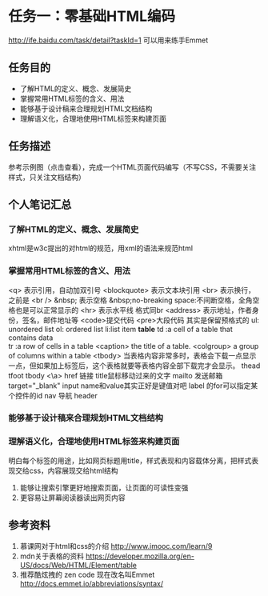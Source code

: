 # 任务一：零基础HTML编码
http://ife.baidu.com/task/detail?taskId=1 可以用来练手Emmet
## 任务目的
 - 了解HTML的定义、概念、发展简史
 - 掌握常用HTML标签的含义、用法
 - 能够基于设计稿来合理规划HTML文档结构
 - 理解语义化，合理地使用HTML标签来构建页面
 
## 任务描述
参考示例图（点击查看），完成一个HTML页面代码编写（不写CSS，不需要关注样式，只关注文档结构）

## 个人笔记汇总
### 了解HTML的定义、概念、发展简史
xhtml是w3c提出的对html的规范，用xml的语法来规范html
### 掌握常用HTML标签的含义、用法
\<q> 表示引用，自动加双引号
\<blockquote> 表示文本块引用
\<br> 表示换行，之前是 \<br />
\&nbsp; 表示空格 \&nbsp;no-breaking space:不间断空格，全角空格也是可以正常显示的
\<hr> 表示水平线 格式同br
\<address> 表示地址，作者身份，签名，邮件地址等
\<code>提交代码
\<pre>大段代码 其实是保留预格式的
ul: unordered list  ol: ordered list li:list item
**table**
td :a cell of a table that contains data  
tr :a row of cells in a table
\<caption> the title of a table. 
\<colgroup>  a group of columns within a table
\<tbody> 当表格内容非常多时，表格会下载一点显示一点，但如果加上<tbody>标签后，这个表格就要等表格内容全部下载完才会显示。
thead tfoot tbody
<\a> href 链接 title鼠标移动过来的文字  mailto 发送邮箱 target="_blank"
input name和value其实正好是键值对吧 
label 的for可以指定某个控件的id
nav 导航
header 
  
### 能够基于设计稿来合理规划HTML文档结构
### 理解语义化，合理地使用HTML标签来构建页面
   明白每个标签的用途，比如网页标题用title，样式表现和内容载体分离，把样式表现交给css，内容展现交给html结构
 1. 能够让搜索引擎更好地搜索页面，让页面的可读性变强
 2. 更容易让屏幕阅读器读出网页内容
 
## 参考资料
1. 慕课网对于html和css的介绍 http://www.imooc.com/learn/9
2. mdn关于表格的资料 https://developer.mozilla.org/en-US/docs/Web/HTML/Element/table
3. 推荐酷炫拽的 zen code 现在改名叫Emmet http://docs.emmet.io/abbreviations/syntax/